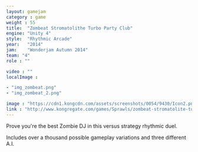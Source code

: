 ```yaml
---
layout: gamejam
category : game
weight : 55
title:  "Zombeat Stromatolithe Turbo Party Club"
engine: "Unity 4"
style:  "Rhythmic Arcade"
year:   "2014"
jam:    "Wonderjam Autumn 2014"
team: "4"
role : ""

video : ""
localImage : 

- "img_zombeat.png"
- "img_zombeat_2.png"

image : "https://cdn1.kongcdn.com/assets/screenshots/0054/9430/Icon2.png"
link : "http://www.kongregate.com/games/Sprawls/zombeat-stromatolite-turbo-party-club?acomplete=zombeat"
---
```

Prove you're the best Zombie DJ in this versus strategy rhythmic duel.

Includes over a thousand possible gameplay variations and three different A.I.